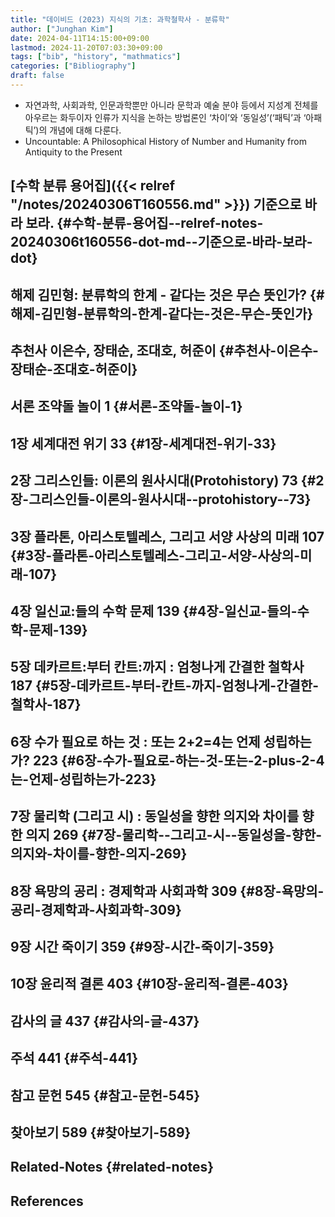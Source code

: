 ```yaml
---
title: "데이비드 (2023) 지식의 기초: 과학철학사 - 분류학"
author: ["Junghan Kim"]
date: 2024-04-11T14:15:00+09:00
lastmod: 2024-11-20T07:03:30+09:00
tags: ["bib", "history", "mathmatics"]
categories: ["Bibliography"]
draft: false
---
```


-   자연과학, 사회과학, 인문과학뿐만 아니라 문학과 예술 분야 등에서 지성계 전체를 아우르는 화두이자 인류가 지식을 논하는 방법론인 ‘차이’와 ‘동일성’(‘패틱’과 ‘아패틱’)의 개념에 대해 다룬다.
-   Uncountable: A Philosophical History of Number and Humanity from Antiquity to the Present


## [수학 분류 용어집]({{< relref "/notes/20240306T160556.md" >}}) 기준으로 바라 보라. {#수학-분류-용어집--relref-notes-20240306t160556-dot-md--기준으로-바라-보라-dot}


## 해제 김민형: 분류학의 한계 - 같다는 것은 무슨 뜻인가? {#해제-김민형-분류학의-한계-같다는-것은-무슨-뜻인가}


## 추천사 이은수, 장태순, 조대호, 허준이 {#추천사-이은수-장태순-조대호-허준이}


## 서론 조약돌 놀이 1 {#서론-조약돌-놀이-1}


## 1장 세계대전 위기 33 {#1장-세계대전-위기-33}


## 2장 그리스인들: 이론의 원사시대(Protohistory) 73 {#2장-그리스인들-이론의-원사시대--protohistory--73}


## 3장 플라톤, 아리스토텔레스, 그리고 서양 사상의 미래 107 {#3장-플라톤-아리스토텔레스-그리고-서양-사상의-미래-107}


## 4장 일신교:들의 수학 문제 139 {#4장-일신교-들의-수학-문제-139}


## 5장 데카르트:부터 칸트:까지 : 엄청나게 간결한 철학사 187 {#5장-데카르트-부터-칸트-까지-엄청나게-간결한-철학사-187}


## 6장 수가 필요로 하는 것 : 또는 2+2=4는 언제 성립하는가? 223 {#6장-수가-필요로-하는-것-또는-2-plus-2-4는-언제-성립하는가-223}


## 7장 물리학 (그리고 시) : 동일성을 향한 의지와 차이를 향한 의지 269 {#7장-물리학--그리고-시--동일성을-향한-의지와-차이를-향한-의지-269}


## 8장 욕망의 공리 : 경제학과 사회과학 309 {#8장-욕망의-공리-경제학과-사회과학-309}


## 9장 시간 죽이기 359 {#9장-시간-죽이기-359}


## 10장 윤리적 결론 403 {#10장-윤리적-결론-403}


## 감사의 글 437 {#감사의-글-437}


## 주석 441 {#주석-441}


## 참고 문헌 545 {#참고-문헌-545}


## 찾아보기 589 {#찾아보기-589}


## Related-Notes {#related-notes}

## References

<style>.csl-entry{text-indent: -1.5em; margin-left: 1.5em;}</style><div class="csl-bib-body">
</div>
